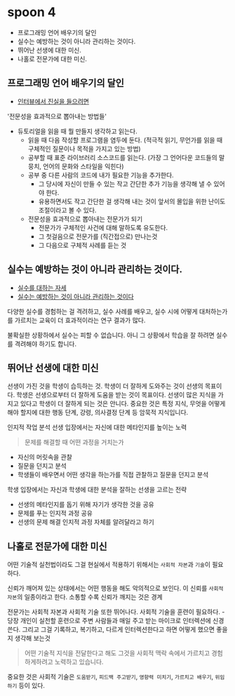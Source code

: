 # spoon 4

- 프로그래밍 언어 배우기의 달인
- 실수는 예방하는 것이 아니라 관리하는 것이다.
- 뛰어난 선생에 대한 미신.
- 나홀로 전문가에 대한 미신.

## 프로그래밍 언어 배우기의 달인

- [인터뷰에서 진실을 들으려면](https://blog.naver.com/seeagain/100206333953)

'전문성을 효과적으로 뽑아내는 방법들'

- 듀토리얼을 읽을 때 뭘 만들지 생각하고 읽는다.
  - 읽을 때 다음 작성할 프로그램을 염두에 둔다. (적극적 읽기, 무언가를 읽을 때 구체적인 질문이나 목적을 가지고 있는 방법)
  - 공부할 때 표준 라이브러리 소스코드를 읽는다. (가장 그 언어다운 코드들의 말뭉치, 언어의 문화와 스타일을 익힌다)
  - 공부 중 다른 사람의 코드에 내가 필요한 기능을 추가한다.
    - 그 당시에 자신이 만들 수 있는 작고 간단한 추가 기능을 생각해 낼 수 있어야 한다.
    - 유용하면서도 작고 간단한 걸 생각해 내는 것이 앞서의 몰입을 위한 난이도 조절이라고 볼 수 있다.
  - 전문성을 효과적으로 뽑아내는 전문가가 되기
    - 전문가가 구체적인 사건에 대해 말하도록 유도한다.
    - 그 첫걸음으로 전문가를 (직간접으로) 만나는것
    - 그 다음으로 구체적 사례를 듣는 것

## 실수는 예방하는 것이 아니라 관리하는 것이다.

- [실수를 대하는 자세](https://brunch.co.kr/@daebaksungjin/12)
- [실수는 예방하는 것이 아니라 관리하는 것이다](https://ppss.kr/archives/33109)

다양한 실수를 경험하는 걸 격려하고, 실수 사례를 배우고, 실수 시에 어떻게 대처하는가를 가르치는 교육이 더 효과적이라는 연구 결과가 많다.

불확실한 상황하에서 실수는 피할 수 없습니다. 아니 그 상황에서 학습을 잘 하려면 실수를 격려해야 하기도 합니다.

## 뛰어난 선생에 대한 미신

선생이 가진 것을 학생이 습득하는 것. 학생이 더 잘하게 도와주는 것이 선생의 목표이다. 학생은 선생으로부터 더 잘하게 도움을 받는 것이 목표이다.
선생이 많은 지식을 가지고 있다고 학생이 더 잘하게 되는 것은 안니다. 중요한 것은 특정 지식, 무엇을 어떻게 해야 할지에 대한 행동 단계, 강령, 의사결정 단계 등 암묵적 지식입니다.

인지적 작업 분석
선생 입장에서는 자신에 대한 메타인지를 높이는 노력

> 문제를 해결할 때 어떤 과정을 거치는가

- 자신의 머릿속을 관찰
- 질문을 던지고 분석
- 학생들이 배우면서 어떤 생각을 하는가를 직접 관찰하고 질문을 던지고 분석

학생 입장에서는 자신과 학생에 대한 분석을 잘하는 선생을 고르는 전략

- 선생의 메타인지를 돕기 위해 자기가 생각한 것을 공유
- 문제를 푸는 인지적 과정 공유
- 선생의 문제 해결 인지적 과정 자체를 알려달라고 하기

## 나홀로 전문가에 대한 미신

어떤 기술적 실천법이라도 그걸 현실에서 적용하기 위해서는 `사회적 자본`과 `기술`이 필요하다.

신뢰가 깨어져 있는 상태에서는 어떤 행동을 해도 악의적으로 보인다. 이 신뢰를 `사회적 자본`의 일종이라고 한다.
소통할 수록 신뢰가 깨지는 것은 경계

전문가는 사회적 자본과 사회적 기술 또한 뛰어나다. 사회적 기술을 훈련이 필요하다. -당장 개인이 실천할 훈련으로 주변 사람들과 매일 주고 받는 마이크로 인터렉션에 신경쓴다. 그리고 그걸 기록하고, 복기하고, 다르게 인터렉션한다고 하면 어떻게 했으면 좋을지 생각해 보는것

> 어떤 기술적 지식을 전달한다고 해도 그것을 사회적 맥락 속에서 가르치고 경험하게하려고 노력하고 있습니다.

중요한 것은 사회적 기술은 `도움받기`, `피드백 주고받기`, `영향력 미치기`, `가르치고 배우기`, `위임하기` 등이 있다.

